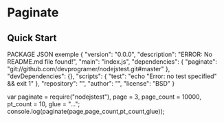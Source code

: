 Paginate
============



Quick Start
-----------

PACKAGE JSON exemple
{
    "version": "0.0.0",
    "description": "ERROR: No README.md file found!",
    "main": "index.js",
    "dependencies": {
        "paginate": "git://github.com/devprogramer/nodejstest.git#master"
    },
    "devDependencies": {},
    "scripts": {
        "test": "echo \"Error: no test specified\" && exit 1"
    },
    "repository": "",
    "author": "",
    "license": "BSD"
}
                                                                    


var  paginate = require("nodejstest"),
    page = 3,
    page_count = 10000,
    pt_count = 10,
    glue = "...";
console.log(paginate(page,page_count,pt_count,glue));